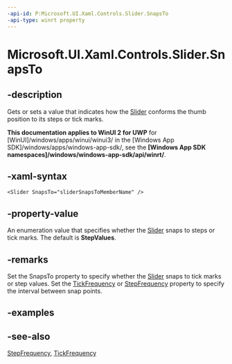 ```yaml
---
-api-id: P:Microsoft.UI.Xaml.Controls.Slider.SnapsTo
-api-type: winrt property
---
```


<!-- Property syntax
public Windows.UI.Xaml.Controls.Primitives.SliderSnapsTo SnapsTo { get;  set; }
-->

# Microsoft.UI.Xaml.Controls.Slider.SnapsTo

## -description
Gets or sets a value that indicates how the [Slider](slider.md) conforms the thumb position to its steps or tick marks.

**This documentation applies to WinUI 2 for UWP** for [WinUI]/windows/apps/winui/winui3/ in the [Windows App SDK]/windows/apps/windows-app-sdk/, see the **[Windows App SDK namespaces]/windows/windows-app-sdk/api/winrt/**.

## -xaml-syntax
```xaml
<Slider SnapsTo="sliderSnapsToMemberName" />
```


## -property-value
An enumeration value that specifies whether the [Slider](slider.md) snaps to steps or tick marks. The default is **StepValues**.

## -remarks
Set the SnapsTo property to specify whether the [Slider](slider.md) snaps to tick marks or step values. Set the [TickFrequency](slider_tickfrequency.md) or [StepFrequency](slider_stepfrequency.md) property to specify the interval between snap points.

## -examples

## -see-also
[StepFrequency](slider_stepfrequency.md), [TickFrequency](slider_tickfrequency.md)
